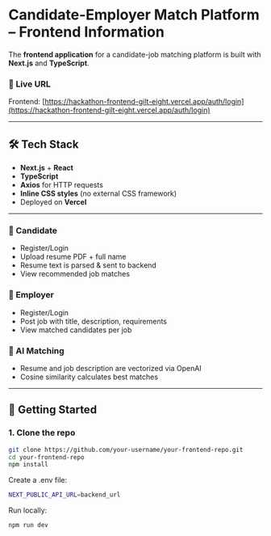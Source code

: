# Candidate-Employer Match Platform – Frontend Information

The **frontend application** for a candidate-job matching platform is built with **Next.js** and **TypeScript**.

### 🔗 Live URL

Frontend: [https://hackathon-frontend-gilt-eight.vercel.app/auth/login](https://hackathon-frontend-gilt-eight.vercel.app/auth/login)

---

## 🛠 Tech Stack

- **Next.js** + **React**
- **TypeScript**
- **Axios** for HTTP requests
- **Inline CSS styles** (no external CSS framework)
- Deployed on **Vercel**

---

### 👤 Candidate

- Register/Login
- Upload resume PDF + full name
- Resume text is parsed & sent to backend
- View recommended job matches

### 🏢 Employer

- Register/Login
- Post job with title, description, requirements
- View matched candidates per job

### 🤖 AI Matching

- Resume and job description are vectorized via OpenAI
- Cosine similarity calculates best matches

---

## 🚀 Getting Started

### 1. Clone the repo

```bash
git clone https://github.com/your-username/your-frontend-repo.git
cd your-frontend-repo
npm install
```

Create a .env file:

```bash
NEXT_PUBLIC_API_URL=backend_url
```

Run locally:

```bash
npm run dev
```
